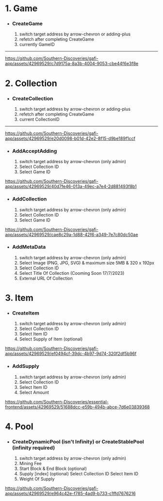 # 1. Game

- ### CreateGame

  1. switch target address by arrow-chevron or adding-plus
  2. refetch after completing CreateGame
  3. currently GameID

---

https://github.com/Southern-Discoveries/gafi-app/assets/42969529/c7d9175a-8a3b-4004-9053-cbe44f6e3f8e

# 2. Collection

- ### CreateCollection

  1. switch target address by arrow-chevron or adding-plus
  2. refetch after completing CreateGame
  3. current CollectionID

---

https://github.com/Southern-Discoveries/gafi-app/assets/42969529/e20d0098-b01d-42e2-8f15-d9be189f1ccf

- ### AddAcceptAdding

  1. switch target address by arrow-chevron (only admin)
  2. Select Collection ID
  3. Select Game ID

https://github.com/Southern-Discoveries/gafi-app/assets/42969529/40d7fe46-013a-49ec-a7e4-2d881493f8b1

- ### AddCollection
  1. switch target address by arrow-chevron (only admin)
  2. Select Collection ID
  3. Select Game ID

https://github.com/Southern-Discoveries/gafi-app/assets/42969529/cae8c29a-1d88-42f6-a349-7e7c80dc50ae

- ### AddMetaData
  1. switch target address by arrow-chevron (only admin)
  2. Select Image (PNG, JPG, SVG) & maximum size 5MB & 320 x 192px
  3. Select Collection ID
  4. Select Title Of Collection (Cooming Soon 17/7/2023)
  5. External URL Of Collection

# 3. Item

- ### CreateItem
  1. switch target address by arrow-chevron (only admin)
  2. Select Collection ID
  3. Select Item ID
  4. Select Supply of Item (optional)

https://github.com/Southern-Discoveries/gafi-app/assets/42969529/ef0494cf-39dc-4b97-9d74-320f2df5b96f

- ### AddSupply
  1. switch target address by arrow-chevron (only admin)
  2. Select Collection ID
  3. Select Item ID
  4. Select Amount

https://github.com/Southern-Discoveries/essential-frontend/assets/42969529/51688dcc-e59b-494b-abce-7d6e03839368

# 4. Pool

- ### CreateDynamicPool (isn't Infinity) or CreateStablePool (infinity required)
  1. switch target address by arrow-chevron (only admin)
  2. Mining Fee
  3. Start Block & End Block (optional)
  4. Supply [index] (optional)
     Select Collection ID
     Select Item ID
  5. Weight Of Supply

https://github.com/Southern-Discoveries/gafi-app/assets/42969529/e964c42e-f785-4ad9-b733-c1ffd7676216
